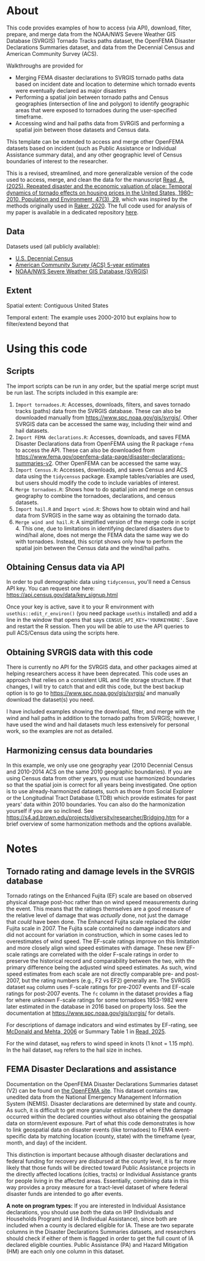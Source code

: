 # About
This code provides examples of how to access (via API), download, filter, prepare, and merge data from the NOAA/NWS Severe Weather GIS Database (SVRGIS) Tornado Tracks paths dataset, the OpenFEMA Disaster Declarations Summaries dataset, and data from the Decennial Census and American Community Survey (ACS). 

Walkthroughs are provided for 

- Merging FEMA disaster declarations to SVRGIS tornado paths data based on incident date and location to determine which tornado events were eventually declared as major disasters
- Performing a spatial join between tornado paths and Census geographies (intersection of line and polygon) to identify geographic areas that were exposed to tornadoes during the user-specified timeframe.
- Accessing wind and hail paths data from SVRGIS and performing a spatial join between those datasets and Census data.

This template can be extended to access and merge other OpenFEMA datasets based on incident (such as Public Assistance or Individual Assistance summary data), and any other geographic level of Census boundaries of interest to the researcher. 

This is a revised, streamlined, and more generalizable version of the code used to access, merge, and clean the data for the manuscript [Read, A. (2025). Repeated disaster and the economic valuation of place: Temporal dynamics of tornado effects on housing prices in the United States, 1980–2010. Population and Environment, 47(3), 29](https://doi.org/10.1007/s11111-025-00502-w), which was inspired by the methods originally used in [Raker, 2020](https://doi-org/10.1007/s13524-020-00862-y). The full code used for analysis of my paper is available in a dedicated repository [here](https://github.com/arread/2025-repeated-disaster-economic-valuation).

## Data
Datasets used (all publicly available):

- [U.S. Decennial Census](https://data.census.gov/)
- [American Community Survey (ACS) 5-year estimates](https://data.census.gov/)
- [NOAA/NWS Severe Weather GIS Database (SVRGIS)](https://www.spc.noaa.gov/gis/svrgis/)

## Extent
Spatial extent: Contiguous United States

Temporal extent: The example uses 2000-2010 but explains how to filter/extend beyond that

# Using this code
## Scripts
The import scripts can be run in any order, but the spatial merge script must be run last. The scripts included in this example are:
1. `Import tornadoes.R`: Accesses, downloads, filters, and saves tornado tracks (paths) data from the SVRGIS database. These can also be downloaded manually from https://www.spc.noaa.gov/gis/svrgis/. Other SVRGIS data can be accessed the same way, including their wind and hail datasets.
2. `Import FEMA declarations.R`: Accesses, downloads, and saves FEMA Disaster Declarations data from OpenFEMA using the R package `rfema` to access the API. These can also be downloaded from https://www.fema.gov/openfema-data-page/disaster-declarations-summaries-v2. Other OpenFEMA can be accessed the same way.
3. `Import Census.R`: Accesses, downloads, and saves Census and ACS data using the `tidycensus` package. Example tables/variables are used, but users should modify the code to include variables of interest.
4. `Merge tornadoes.R`: Shows how to do spatial join and merge on census geography to combine the tornadoes, declarations, and census datasets.
5. `Import hail.R` and `Import wind.R`: Shows how to obtain wind and hail data from SVRGIS in the same way as obtaining the tornado data.
6. `Merge wind and hail.R`: A simplified version of the merge code in script 4. This one, due to limitations in identifying declared disasters due to wind/hail alone, does not merge the FEMA data the same way we do with tornadoes. Instead, this script shows only how to perform the spatial join between the Census data and the wind/hail paths.

## Obtaining Census data via API
In order to pull demographic data using `tidycensus`, you'll need a Census API key. You can request one here: https://api.census.gov/data/key_signup.html

Once your key is active, save it to your R environment with `usethis::edit_r_environ()` (you need package `usethis` installed) and add a line in the window that opens that says `CENSUS_API_KEY='YOURKEYHERE'`. Save and restart the R session. Then you will be able to use the API queries to pull ACS/Census data using the scripts here.

## Obtaining SVRGIS data with this code
There is currently no API for the SVRGIS data, and other packages aimed at helping researchers access it have been deprecated. This code uses an approach that relies on a consistent URL and file storage structure. If that changes, I will try to catch that and edit this code, but the best backup option is to go to https://www.spc.noaa.gov/gis/svrgis/ and manually download the dataset(s) you need.

I have included examples showing the download, filter, and merge with the wind and hail paths in addition to the tornado paths from SVRGIS; however, I have used the wind and hail datasets much less extensively for personal work, so the examples are not as detailed.

## Harmonizing census data boundaries
In this example, we only use one geography year (2010 Decennial Census and 2010-2014 ACS on the same 2010 geographic boundaries). If you are using Census data from other years, you must use harmonized boundaries so that the spatial join is correct for all years being investigated. One option is to use already-harmonized datasets, such as those from Social Explorer or the Longitudinal Tract Database (LTDB) which provide estimates for past years' data within 2010 boundaries. You can also do the harmonization yourself if you are so inclined. See https://s4.ad.brown.edu/projects/diversity/researcher/Bridging.htm for a brief overview of some harmonization methods and the options available.

# Notes

## Tornado rating and damage levels in the SVRGIS database
Tornado ratings on the Enhanced Fujita (EF) scale are based on observed physical damage post-hoc rather than on wind speed measurements during the event. This means that the ratings themselves are a good measure of the relative level of damage that was *actually* done, not just the damage that *could* have been done. The Enhanced Fujita scale replaced the older Fujita scale in 2007. The Fujita scale contained no damage indicators and did not account for variation in construction, which in some cases led to overestimates of wind speed. The EF-scale ratings improve on this limitation and more closely align wind speed estimates with damage. These new EF-scale ratings are correlated with the older F-scale ratings in order to preserve the historical record and comparability between the two, with the primary difference being the adjusted wind speed estimates. As such, wind speed estimates from each scale are not directly comparable pre- and post-2007, but the rating numbers (e.g., F2 vs EF2) generally are. The SVRGIS dataset `mag` column uses F-scale ratings for pre-2007 events and EF-scale ratings for post-2007 events. The `fc` column in the dataset provides a flag for where unknown F-scale ratings for some tornadoes 1953-1982 were later estimated in the database in 2016 based on property loss. See the documentation at https://www.spc.noaa.gov/gis/svrgis/ for details.

For descriptions of damage indicators and wind estimates by EF-rating, see [McDonald and Mehta, 2006](https://digitalcommons.unl.edu/usdeptcommercepub/602/) or Summary Table 1 in [Read, 2025](https://doi.org/10.1007/s11111-025-00502-w).

For the wind dataset, `mag` refers to wind speed in knots (1 knot = 1.15 mph). In the hail dataset, `mag` refers to the hail size in inches.

## FEMA Disaster Declarations and assistance
Documentation on the OpenFEMA Disaster Declarations Summaries dataset (V2) can be found on [the OpenFEMA site](https://www.fema.gov/openfema-data-page/disaster-declarations-summaries-v2). This dataset contains raw, unedited data from the National Emergency Management Information System (NEMIS). Disaster declarations are determined by state and county. As such, it is difficult to get more granular estimates of where the damage occurred within the declared counties without also obtaining the geospatial data on storm/event exposure. Part of what this code demonstrates is how to link geospatial data on disaster events (like tornadoes) to FEMA event-specific data by matching location (county, state) with the timeframe (year, month, and day) of the incident.

This distinction is important because although disaster declarations and federal funding for recovery are disbursed at the county level, it is far more likely that those funds will be directed toward Public Assistance projects in the directly affected locations (cities, tracts) or Individual Assistance grants for people living in the affected areas. Essentially, combining data in this way provides a proxy measure for a tract-level dataset of where federal disaster funds are intended to go after events.

**A note on program types:** If you are interested in Individual Assistance declarations, you should use *both* the data on IHP (Individuals and Households Program) and IA (Individual Assistance), since both are included when a county is declared eligible for IA. These are two separate columns in the Disaster Declarations Summaries datasets, and researchers should check if either of them is flagged in order to get the full count of IA declared eligible counties. Public Assistance (PA) and Hazard Mitigation (HM) are each only one column in this dataset.

